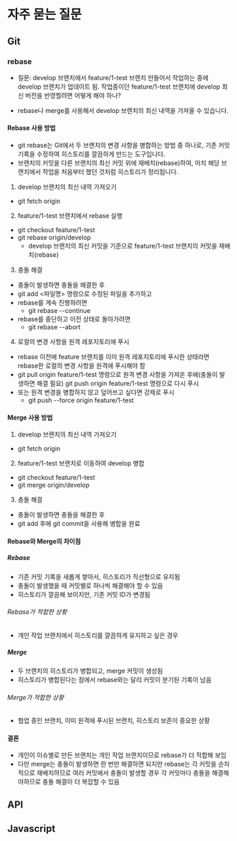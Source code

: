 # 자주 묻는 질문

## Git
### rebase
* 질문: develop 브랜치에서 feature/1-test 브랜치 만들어서 작업하는 중에 develop 브랜치가 업데이트 됨. 작업중이던 feature/1-test 브랜치에 develop 최신 버전을 반영할려면 어떻게 해야 하나?
- rebase나 merge를 사용해서 develop 브랜치의 최신 내역을 가져올 수 있습니다.

#### Rebase 사용 방법
- git rebase는 Git에서 두 브랜치의 변경 사항을 병합하는 방법 중 하나로, 기존 커밋 기록을 수정하여 히스토리를 깔끔하게 만드는 도구입니다.
- 브랜치의 커밋을 다른 브랜치의 최신 커밋 위에 재배치(rebase)하여, 마치 해당 브랜치에서 작업을 처음부터 했던 것처럼 히스토리가 정리됩니다.

1. develop 브랜치의 최신 내역 가져오기
  - git fetch origin

2. feature/1-test 브랜치에서 rebase 실행
  - git checkout feature/1-test
  - git rebase origin/develop
    - develop 브랜치의 최신 커밋을 기준으로 feature/1-test 브랜치의 커밋을 재배치(rebase)

3. 충돌 해결
  - 충돌이 발생하면 충돌을 해결한 후
  - git add <파일명> 명령으로 수정된 파일을 추가하고
  - rebase를 계속 진행하려면
    - git rebase --continue
  - rebase를 중단하고 이전 상태로 돌아가려면
    - git rebase --abort
   
4. 로컬의 변경 사항을 원격 레포지토리에 푸시
  - rebase 이전에 feature 브랜치를 이미 원격 레포지토리에 푸시한 상태라면 rebase한 로컬의 변경 사항을 원격에 푸시해야 함
  - git pull origin feature/1-test 명령으로 원격 변경 사항을 가져온 후에(충돌이 발생하면 해결 필요) git push origin feature/1-test 명령으로 다시 푸시
  - 또는 원격 변경을 병합하지 않고 덮어쓰고 싶다면 강제로 푸시
    - git push --force origin feature/1-test

#### Merge 사용 방법
1. develop 브랜치의 최신 내역 가져오기
  - git fetch origin

2. feature/1-test 브랜치로 이동하여 develop 병합
  - git checkout feature/1-test
  - git merge origin/develop

3. 충돌 해결
  - 충돌이 발생하면 충돌을 해결한 후
  - git add 후에 git commit을 사용해 병합을 완료

#### Rebase와 Merge의 차이점

##### Rebase
- 기존 커밋 기록을 새롭게 쌓아서, 히스토리가 직선형으로 유지됨
- 충돌이 발생했을 때 커밋별로 하나씩 해결해야 할 수 있음
- 히스토리가 깔끔해 보이지만, 기존 커밋 ID가 변경됨

###### Rebase가 적합한 상황
- 개인 작업 브랜치에서 히스토리를 깔끔하게 유지하고 싶은 경우

##### Merge
- 두 브랜치의 히스토리가 병합되고, merge 커밋이 생성됨
- 히스토리가 병합된다는 점에서 rebase와는 달리 커밋이 분기된 기록이 남음

###### Merge가 적합한 상황
- 협업 중인 브랜치, 이미 원격에 푸시된 브랜치, 히스토리 보존이 중요한 상황

#### 결론
- 개인이 이슈별로 만든 브랜치는 개인 작업 브랜치이므로 rebase가 더 적합해 보임
- 다만 merge는 충돌이 발생하면 한 번만 해결하면 되지만 rebase는 각 커밋을 순차적으로 재배치하므로 여러 커밋에서 충돌이 발생할 경우 각 커밋마다 충돌을 해결해야하므로 충돌 해결이 더 복잡할 수 있음

## API

## Javascript

